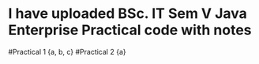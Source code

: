 # I have uploaded BSc. IT Sem V Java Enterprise Practical code with notes
#Practical 1 {a, b, c}
#Practical 2 {a}

